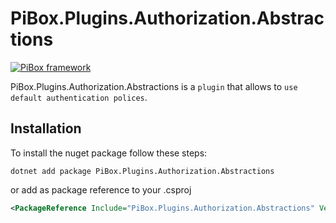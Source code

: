 # PiBox.Plugins.Authorization.Abstractions

[![PiBox framework](https://img.shields.io/badge/powered_by-PiBox-%23000?style=flat-square)](https://github.com/sia-digital/pibox/tree/main#readme)

PiBox.Plugins.Authorization.Abstractions is a `plugin` that allows to `use default authentication polices`.

## Installation

To install the nuget package follow these steps:

```shell
dotnet add package PiBox.Plugins.Authorization.Abstractions
```
or add as package reference to your .csproj

```xml
<PackageReference Include="PiBox.Plugins.Authorization.Abstractions" Version="" />
```
